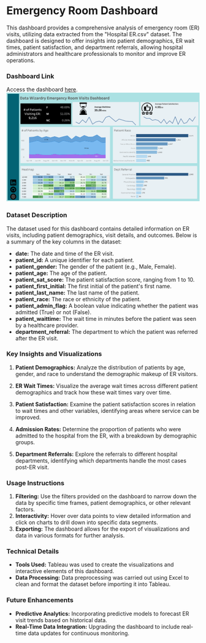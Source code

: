# Emergency Room Dashboard

This dashboard provides a comprehensive analysis of emergency room (ER) visits, utilizing data extracted from the "Hospital ER.csv" dataset. The dashboard is designed to offer insights into patient demographics, ER wait times, patient satisfaction, and department referrals, allowing hospital administrators and healthcare professionals to monitor and improve ER operations.

### Dashboard Link
Access the dashboard [here](https://public.tableau.com/app/profile/vanessa.okosun/viz/EmergencyRoomVisitsDashboard_16963796134540/Dashboard1).
![Image of the dashboard](https://github.com/thevannyfiles/Emergency-Room-Dashboard/blob/main/Dashboard%201.png)

### Dataset Description
The dataset used for this dashboard contains detailed information on ER visits, including patient demographics, visit details, and outcomes. Below is a summary of the key columns in the dataset:

* ****date:**** The date and time of the ER visit.
* ****patient_id:**** A unique identifier for each patient.
* ****patient_gender:**** The gender of the patient (e.g., Male, Female).
* ****patient_age:**** The age of the patient.
* ****patient_sat_score:**** The patient satisfaction score, ranging from 1 to 10.
* ****patient_first_initial:**** The first initial of the patient's first name.
* ****patient_last_name:**** The last name of the patient.
* ****patient_race:**** The race or ethnicity of the patient.
* ****patient_admin_flag:**** A boolean value indicating whether the patient was admitted (True) or not (False).
* ****patient_waittime:**** The wait time in minutes before the patient was seen by a healthcare provider.
* ****department_referral:**** The department to which the patient was referred after the ER visit.

### Key Insights and Visualizations
1. ****Patient Demographics:**** Analyze the distribution of patients by age, gender, and race to understand the demographic makeup of ER visitors.

2. ****ER Wait Times:**** Visualize the average wait times across different patient demographics and track how these wait times vary over time.

3. ****Patient Satisfaction:**** Examine the patient satisfaction scores in relation to wait times and other variables, identifying areas where service can be improved.

4. ****Admission Rates:**** Determine the proportion of patients who were admitted to the hospital from the ER, with a breakdown by demographic groups.

5. ****Department Referrals:**** Explore the referrals to different hospital departments, identifying which departments handle the most cases post-ER visit.

### Usage Instructions
1. ****Filtering:**** Use the filters provided on the dashboard to narrow down the data by specific time frames, patient demographics, or other relevant factors.
2. ****Interactivity:**** Hover over data points to view detailed information and click on charts to drill down into specific data segments.
3. ****Exporting:**** The dashboard allows for the export of visualizations and data in various formats for further analysis.

### Technical Details
* ****Tools Used:**** Tableau was used to create the visualizations and interactive elements of this dashboard.
* ****Data Processing:**** Data preprocessing was carried out using Excel to clean and format the dataset before importing it into Tableau.

### Future Enhancements
* ****Predictive Analytics:**** Incorporating predictive models to forecast ER visit trends based on historical data.
* ****Real-Time Data Integration:**** Upgrading the dashboard to include real-time data updates for continuous monitoring.
